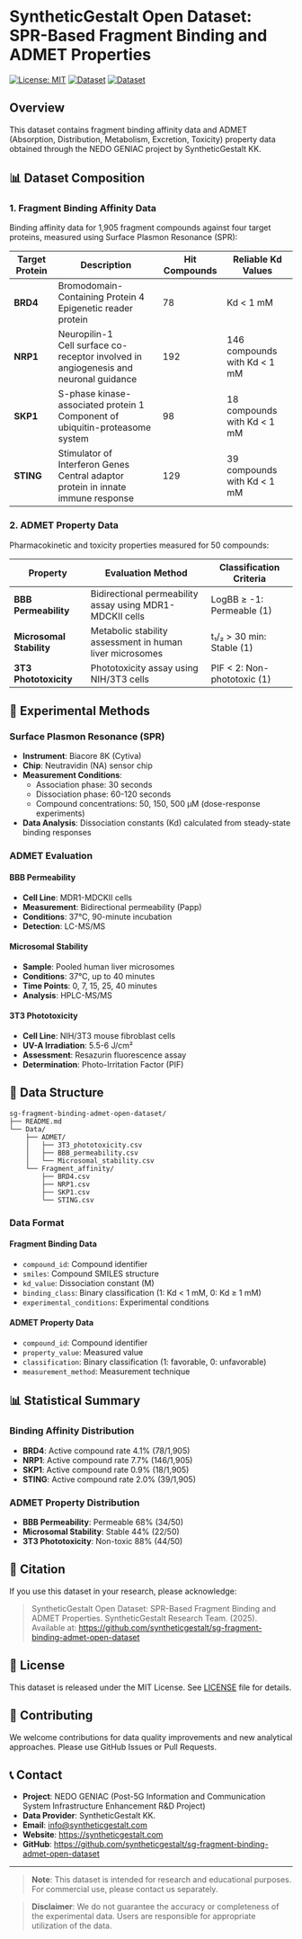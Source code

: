 # SyntheticGestalt Open Dataset: SPR-Based Fragment Binding and ADMET Properties

[![License: MIT](https://img.shields.io/badge/License-MIT-yellow.svg)](https://opensource.org/licenses/MIT)
[![Dataset](https://img.shields.io/badge/Dataset-Fragment%20Binding-blue.svg)](https://github.com/syntheticgestalt/spr-assay-fragment-screening-admet-data/tree/main/Data/Fragment_affinity)
[![Dataset](https://img.shields.io/badge/Dataset-ADMET%20Properties-green.svg)](https://github.com/syntheticgestalt/spr-assay-fragment-screening-admet-data/tree/main/Data/ADMET)

## Overview

This dataset contains fragment binding affinity data and ADMET (Absorption, Distribution, Metabolism, Excretion, Toxicity) property data obtained through the NEDO GENIAC project by SyntheticGestalt KK.

## 📊 Dataset Composition

### 1. Fragment Binding Affinity Data

Binding affinity data for 1,905 fragment compounds against four target proteins, measured using Surface Plasmon Resonance (SPR):

| Target Protein | Description | Hit Compounds | Reliable Kd Values |
|---|---|---|---|
| **BRD4** | Bromodomain-Containing Protein 4<br/>Epigenetic reader protein | 78 | Kd < 1 mM |
| **NRP1** | Neuropilin-1<br/>Cell surface co-receptor involved in angiogenesis and neuronal guidance | 192 | 146 compounds with Kd < 1 mM |
| **SKP1** | S-phase kinase-associated protein 1<br/>Component of ubiquitin-proteasome system | 98 | 18 compounds with Kd < 1 mM |
| **STING** | Stimulator of Interferon Genes<br/>Central adaptor protein in innate immune response | 129 | 39 compounds with Kd < 1 mM |

### 2. ADMET Property Data

Pharmacokinetic and toxicity properties measured for 50 compounds:

| Property | Evaluation Method | Classification Criteria |
|---|---|---|
| **BBB Permeability** | Bidirectional permeability assay using MDR1-MDCKII cells | LogBB ≥ -1: Permeable (1) |
| **Microsomal Stability** | Metabolic stability assessment in human liver microsomes | t₁/₂ > 30 min: Stable (1) |
| **3T3 Phototoxicity** | Phototoxicity assay using NIH/3T3 cells | PIF < 2: Non-phototoxic (1) |

## 🔬 Experimental Methods

### Surface Plasmon Resonance (SPR)

- **Instrument**: Biacore 8K (Cytiva)
- **Chip**: Neutravidin (NA) sensor chip
- **Measurement Conditions**: 
  - Association phase: 30 seconds
  - Dissociation phase: 60-120 seconds
  - Compound concentrations: 50, 150, 500 µM (dose-response experiments)
- **Data Analysis**: Dissociation constants (Kd) calculated from steady-state binding responses

### ADMET Evaluation

#### BBB Permeability
- **Cell Line**: MDR1-MDCKII cells
- **Measurement**: Bidirectional permeability (Papp)
- **Conditions**: 37°C, 90-minute incubation
- **Detection**: LC-MS/MS

#### Microsomal Stability
- **Sample**: Pooled human liver microsomes
- **Conditions**: 37°C, up to 40 minutes
- **Time Points**: 0, 7, 15, 25, 40 minutes
- **Analysis**: HPLC-MS/MS

#### 3T3 Phototoxicity
- **Cell Line**: NIH/3T3 mouse fibroblast cells
- **UV-A Irradiation**: 5.5-6 J/cm²
- **Assessment**: Resazurin fluorescence assay
- **Determination**: Photo-Irritation Factor (PIF)

## 📁 Data Structure

```
sg-fragment-binding-admet-open-dataset/
├── README.md
└── Data/
    ├── ADMET/
    │   ├── 3T3_phototoxicity.csv
    │   ├── BBB_permeability.csv
    │   └── Microsomal_stability.csv
    └── Fragment_affinity/
        ├── BRD4.csv
        ├── NRP1.csv
        ├── SKP1.csv
        └── STING.csv
```

### Data Format

#### Fragment Binding Data
- `compound_id`: Compound identifier
- `smiles`: Compound SMILES structure
- `kd_value`: Dissociation constant (M)
- `binding_class`: Binary classification (1: Kd < 1 mM, 0: Kd ≥ 1 mM)
- `experimental_conditions`: Experimental conditions

#### ADMET Property Data
- `compound_id`: Compound identifier
- `property_value`: Measured value
- `classification`: Binary classification (1: favorable, 0: unfavorable)
- `measurement_method`: Measurement technique

## 📊 Statistical Summary

### Binding Affinity Distribution
- **BRD4**: Active compound rate 4.1% (78/1,905)
- **NRP1**: Active compound rate 7.7% (146/1,905)
- **SKP1**: Active compound rate 0.9% (18/1,905)
- **STING**: Active compound rate 2.0% (39/1,905)

### ADMET Property Distribution
- **BBB Permeability**: Permeable 68% (34/50)
- **Microsomal Stability**: Stable 44% (22/50)
- **3T3 Phototoxicity**: Non-toxic 88% (44/50)

## 📄 Citation

If you use this dataset in your research, please acknowledge:

> SyntheticGestalt Open Dataset: SPR-Based Fragment Binding and ADMET Properties. SyntheticGestalt Research Team. (2025). Available at: https://github.com/syntheticgestalt/sg-fragment-binding-admet-open-dataset

## 📜 License

This dataset is released under the MIT License. See [LICENSE](LICENSE) file for details.

## 🤝 Contributing

We welcome contributions for data quality improvements and new analytical approaches. Please use GitHub Issues or Pull Requests.

## 📞 Contact

- **Project**: NEDO GENIAC (Post-5G Information and Communication System Infrastructure Enhancement R&D Project)
- **Data Provider**: SyntheticGestalt KK.
- **Email**: info@syntheticgestalt.com
- **Website**: https://syntheticgestalt.com
- **GitHub**: https://github.com/syntheticgestalt/sg-fragment-binding-admet-open-dataset

---

> **Note**: This dataset is intended for research and educational purposes. For commercial use, please contact us separately.

> **Disclaimer**: We do not guarantee the accuracy or completeness of the experimental data. Users are responsible for appropriate utilization of the data.
